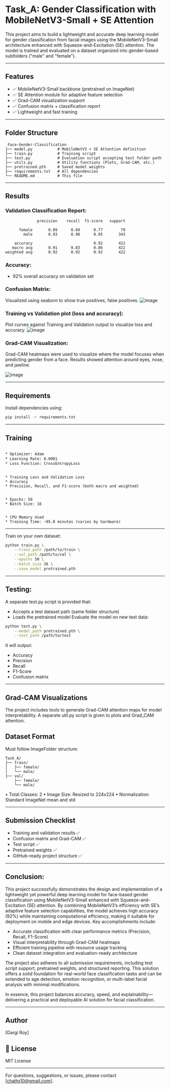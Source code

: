 # Task_A: Gender Classification with MobileNetV3-Small + SE Attention

This project aims to build a lightweight and accurate deep learning model for gender classification from facial images using the MobileNetV3-Small architecture enhanced with Squeeze-and-Excitation (SE) attention. The model is trained and evaluated on a dataset organized into gender-based subfolders ("male" and "female").

---

##  Features

* ✅ MobileNetV3-Small backbone (pretrained on ImageNet)
* ✅ SE Attention module for adaptive feature selection
* ✅ Grad-CAM visualization support
* ✅ Confusion matrix + classification report
* ✅ Lightweight and fast training

---

##  Folder Structure

```
 Face-Gender-Classification
├── model.py           # MobileNetV3 + SE Attention definition
├── train.py           # Training script
├── test.py            # Evaluation script accepting test folder path
├── utils.py           # Utility functions (Plots, Grad-CAM, etc.)
├── pretrained.pth     # Saved model weights
├── requirements.txt   # All dependencies
└── README.md          # This file
```

---

##  Results

### Validation Classification Report:

```
              precision    recall  f1-score   support

      female       0.89      0.68      0.77        79
        male       0.93      0.98      0.95       343

    accuracy                           0.92       422
   macro avg       0.91      0.83      0.86       422
weighted avg       0.92      0.92      0.92       422

```

### Accuracy:

*  92% overall accuracy on validation set

### Confusion Matrix:
Visualized using seaborn to show true positives, false positives.
![image](https://github.com/user-attachments/assets/ed220757-5b05-4bad-833f-1c31e7780d53)

### Training vs Validation plot (loss and accuracy):
Plot curves against Training and Validation output to visualize loss and accuracy.
![image](https://github.com/user-attachments/assets/74bd2a09-4aa7-466b-b2c7-72a35e43d096)

### Grad-CAM Visualization:
Grad-CAM heatmaps were used to visualize where the model focuses when predicting gender from a face. Results showed attention around eyes, nose, and jawline.

![image](https://github.com/user-attachments/assets/73337c76-afa6-48ad-926b-41072d20ea96)


---

##  Requirements

Install dependencies using:

```bash
pip install -r requirements.txt
```

---

 ## Training
 ``` 3.1 Optimizer and Loss
 
* Optimizer: Adam
* Learning Rate: 0.0001
* Loss Function: CrossEntropyLoss
```
 ```** 3.2 Metrics Tracked
 
* Training Loss and Validation Loss
* Accuracy
* Precision, Recall, and F1-score (both macro and weighted)
```
 ```** 3.3 Training Summary
 
* Epochs: 50
* Batch Size: 16
```
 ```** 3.4 Resource Usage
 
* CPU Memory Used
* Training Time: ~95.0 minutes (varies by hardware)
```
________________________________________

Train on your own dataset:

```bash
python train.py \
    --train_path /path/to/train \
    --val_path /path/to/val \
    --epochs 50 \
    --batch_size 16 \
    --save_model pretrained.pth
```

---

##  Testing:

A separate test.py script is provided that:
*	Accepts a test dataset path (same folder structure)
*	Loads the pretrained model
Evaluate the model on new test data:

```bash
python test.py \
    --model_path pretrained.pth \
    --test_path /path/to/test
```

It will output:

* Accuracy
* Precision
* Recall
* F1-Score
* Confusion matrix

---

##  Grad-CAM Visualizations

The project includes tools to generate Grad-CAM attention maps for model interpretability.
A separate util.py script is given to plots and Grad_CAM attention.


##  Dataset Format

Must follow ImageFolder structure:

```
Task_A/
├── train/
│   ├── female/
│   └── male/
├── val/
    ├── female/
    └── male/
```
•	Total Classes: 2
•	Image Size: Resized to 224x224
•	Normalization: Standard ImageNet mean and std

---

##  Submission Checklist

*  Training and validation results ✅
*  Confusion matrix and Grad-CAM ✅
*  Test script ✅
*  Pretrained weights ✅
*  GitHub-ready project structure ✅

---

## Conclusion:
This project successfully demonstrates the design and implementation of a lightweight yet powerful deep learning model for face-based gender classification using MobileNetV3-Small enhanced with Squeeze-and-Excitation (SE) attention.
By combining MobileNetV3’s efficiency with SE’s adaptive feature selection capabilities, the model achieves high accuracy (92%) while maintaining computational efficiency, making it suitable for deployment on mobile and edge devices.
Key accomplishments include:
*	Accurate classification with clear performance metrics (Precision, Recall, F1-Score)
*	Visual interpretability through Grad-CAM heatmaps
*	Efficient training pipeline with resource usage tracking
*	Clean dataset integration and evaluation-ready architecture
  
The project also adheres to all submission requirements, including test script support, pretrained weights, and structured reporting. This solution offers a solid foundation for real-world face classification tasks and can be extended to age detection, emotion recognition, or multi-label facial analysis with minimal modifications.

In essence, this project balances accuracy, speed, and explainability—delivering a practical and deployable AI solution for facial classification.
________________________________________

##  Author

\[Gargi Roy]

## 📜 License

MIT License

---

For questions, suggestions, or issues, please contact \[chattg10@gmail.com].
